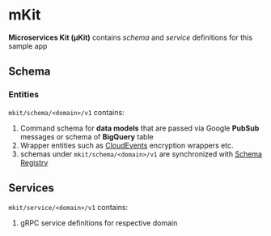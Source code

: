 # mKit

**Microservices Kit (µKit)** contains _schema_ and _service_ definitions for this sample app

## Schema

### Entities

`mkit/schema/<domain>/v1` contains:
1. Command schema for **data models** that are passed via Google **PubSub** messages or schema of **BigQuery** table
2. Wrapper entities such as [CloudEvents](https://github.com/cloudevents/sdk-go/blob/main/binding/format/protobuf/v2/internal/pb/cloudevent.proto)  encryption wrappers etc.
3. schemas under `mkit/schema/<domain>/v1` are synchronized with [Schema Registry](https://cloud.google.com/pubsub/docs/schemas#go_3)

## Services

`mkit/service/<domain>/v1` contains:
1. gRPC service definitions for respective domain  

